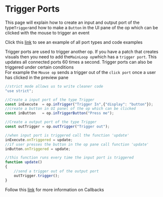 # Trigger Ports

This page will explain how to create an input and output port of the type`Trigger`and how to make a `Button` in the UI pane of the op which can be clicked with the mouse to trigger an event
<br>

Click this [link](https://cables.gl/ui/#/project/5b9f692e671e52e512ab3af3) to see an example of all port types and code examples

Trigger ports are used to trigger another op. If you have a patch that creates visuals then you need to add the`MainLoop op`which has a `trigger port`. This updates all connected ports 60 times a second.
Trigger ports can also be triggered under certain conditions <br>
For example the `Mouse op` sends a trigger out of the `click port` once a user has clicked in the preview pane

```javascript
//strict mode allows us to write cleaner code
"use strict";

//Create a input port of the type Trigger
const inExecute  = op.inTrigger("Trigger In",{"display": "button"});
//create a button in UI panel of the op which can be clicked
const inButton   = op.inTriggerButton("Press me");

//Create a output port of the type Trigger
const outTrigger = op.outTrigger("Trigger out");

//when input port is triggered call the function 'update'
inExecute.onTriggered = update;
//if user presses the button in the op pane call function 'update'
inButton.onTriggered = update;

//this function runs every time the input port is triggered
function update()
{
    //send a trigger out of the output port
    outTrigger.trigger();    
}
```

Follow this [link](../../dev_callbacks/dev_callbacks.md) for more information on Callbacks
